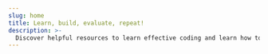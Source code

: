 ```yaml
---
slug: home
title: Learn, build, evaluate, repeat!
description: >-
  Discover helpful resources to learn effective coding and learn how to use various tools.
---
```


